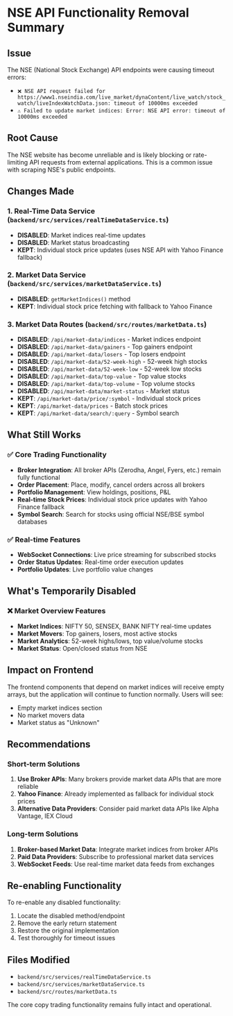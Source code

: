 # NSE API Functionality Removal Summary

## Issue
The NSE (National Stock Exchange) API endpoints were causing timeout errors:
- `❌ NSE API request failed for https://www1.nseindia.com/live_market/dynaContent/live_watch/stock_watch/liveIndexWatchData.json: timeout of 10000ms exceeded`
- `⚠️ Failed to update market indices: Error: NSE API error: timeout of 10000ms exceeded`

## Root Cause
The NSE website has become unreliable and is likely blocking or rate-limiting API requests from external applications. This is a common issue with scraping NSE's public endpoints.

## Changes Made

### 1. Real-Time Data Service (`backend/src/services/realTimeDataService.ts`)
- **DISABLED**: Market indices real-time updates
- **DISABLED**: Market status broadcasting
- **KEPT**: Individual stock price updates (uses NSE API with Yahoo Finance fallback)

### 2. Market Data Service (`backend/src/services/marketDataService.ts`)
- **DISABLED**: `getMarketIndices()` method
- **KEPT**: Individual stock price fetching with fallback to Yahoo Finance

### 3. Market Data Routes (`backend/src/routes/marketData.ts`)
- **DISABLED**: `/api/market-data/indices` - Market indices endpoint
- **DISABLED**: `/api/market-data/gainers` - Top gainers endpoint
- **DISABLED**: `/api/market-data/losers` - Top losers endpoint
- **DISABLED**: `/api/market-data/52-week-high` - 52-week high stocks
- **DISABLED**: `/api/market-data/52-week-low` - 52-week low stocks
- **DISABLED**: `/api/market-data/top-value` - Top value stocks
- **DISABLED**: `/api/market-data/top-volume` - Top volume stocks
- **DISABLED**: `/api/market-data/market-status` - Market status
- **KEPT**: `/api/market-data/price/:symbol` - Individual stock prices
- **KEPT**: `/api/market-data/prices` - Batch stock prices
- **KEPT**: `/api/market-data/search/:query` - Symbol search

## What Still Works

### ✅ Core Trading Functionality
- **Broker Integration**: All broker APIs (Zerodha, Angel, Fyers, etc.) remain fully functional
- **Order Placement**: Place, modify, cancel orders across all brokers
- **Portfolio Management**: View holdings, positions, P&L
- **Real-time Stock Prices**: Individual stock price updates with Yahoo Finance fallback
- **Symbol Search**: Search for stocks using official NSE/BSE symbol databases

### ✅ Real-time Features
- **WebSocket Connections**: Live price streaming for subscribed stocks
- **Order Status Updates**: Real-time order execution updates
- **Portfolio Updates**: Live portfolio value changes

## What's Temporarily Disabled

### ❌ Market Overview Features
- **Market Indices**: NIFTY 50, SENSEX, BANK NIFTY real-time updates
- **Market Movers**: Top gainers, losers, most active stocks
- **Market Analytics**: 52-week highs/lows, top value/volume stocks
- **Market Status**: Open/closed status from NSE

## Impact on Frontend

The frontend components that depend on market indices will receive empty arrays, but the application will continue to function normally. Users will see:
- Empty market indices section
- No market movers data
- Market status as "Unknown"

## Recommendations

### Short-term Solutions
1. **Use Broker APIs**: Many brokers provide market data APIs that are more reliable
2. **Yahoo Finance**: Already implemented as fallback for individual stock prices
3. **Alternative Data Providers**: Consider paid market data APIs like Alpha Vantage, IEX Cloud

### Long-term Solutions
1. **Broker-based Market Data**: Integrate market indices from broker APIs
2. **Paid Data Providers**: Subscribe to professional market data services
3. **WebSocket Feeds**: Use real-time market data feeds from exchanges

## Re-enabling Functionality

To re-enable any disabled functionality:
1. Locate the disabled method/endpoint
2. Remove the early return statement
3. Restore the original implementation
4. Test thoroughly for timeout issues

## Files Modified
- `backend/src/services/realTimeDataService.ts`
- `backend/src/services/marketDataService.ts`
- `backend/src/routes/marketData.ts`

The core copy trading functionality remains fully intact and operational.